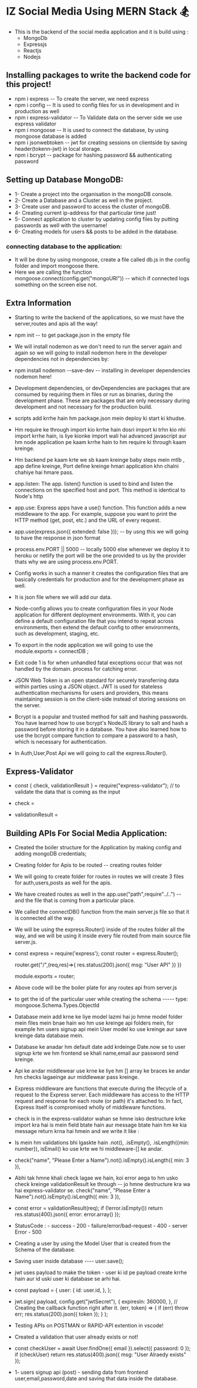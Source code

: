 # IZ Social Media Using MERN Stack 🏂

- This is the backend of the social media application and it is build using :
  - MongoDb
  - Expressjs
  - Reactjs
  - Nodejs

## Installing packages to write the backend code for this project!

- npm i express -- To create the server, we need express
- npm i config -- It is used to config files for us in development and in production as well
- npm i express-validator -- To Validate data on the server side we use express validator
- npm i mongoose -- It is used to connect the database, by using mongoose database is added
- npm i jsonwebtoken -- jwt for creating sessions on clientside by saving header(tokenn-jwt) in local storage.
- npm i bcrypt -- package for hashing password && authenticating password

## Setting up Database MongoDB:

- 1- Create a project into the organisation in the mongoDB console.
- 2- Create a Database and a Cluster as well in the project.
- 3- Create user and password to access the cluster of mongoDB.
- 4- Creating current ip-address for that particular time just!
- 5- Connect application to cluster by updating config files by putting passwords as well with the username!
- 6- Creating models for users && posts to be added in the database.

### connecting database to the application:

- It will be done by using mongoose, create a file called db.js in the config folder and import mongoose there.
- Here we are calling the function mongoose.connect(config.get("mongoURI")) -- which if connected logs something on the screen else not.

## Extra Information

- Starting to write the backend of the applications, so we must have the server,routes and apis all the way!

- npm init -- to get package.json in the empty file

- We will install nodemon as we don't need to run the server again and again so we will going to install nodemon here in the developer dependencies not in dependencies by:
- npm install nodemon --save-dev -- installing in developer dependencies nodemon here!

- Development dependencies, or devDependencies are packages that are consumed by requiring them in files or run as binaries, during the development phase. These are packages that are only necessary during development and not necessary for the production build.

- scripts add krrhe hain hm package.json mein deploy ki start ki khudse.

- Hm require ke through import kio krrhe hain dosri import ki trhn kio nhi import krrhe hain, is liye kionke import wali hai advanced javascript aur hm node application pe kaam krrhe hain to hm require ki through kaam kreinge.

- Hm backend pe kaam krte we sb kaam kreinge baby steps mein mtlb , app define kreinge, Port define kreinge hmari application khn chalni chahiye hai hmare pass.

- app.listen: The app. listen() function is used to bind and listen the connections on the specified host and port. This method is identical to Node's http

- app.use: Express apps have a use() function. This function adds a new middleware to the app. For example, suppose you want to print the HTTP method (get, post, etc.) and the URL of every request.

- app.use(express.json({ extended: false })); -- by usng this we will going to have the response in json format

- process.env.PORT || 5000 -- locally 5000 else whenever we deploy it to heroku or netlify the port will be the one provided to us by the provider thats why we are using process.env.PORT.

- Config works in such a manner it creates the configuration files that are basically credentials for production and for the development phase as well.

- It is json file where we will add our data.
- Node-config allows you to create configuration files in your Node application for different deployment environments. With it, you can define a default configuration file that you intend to repeat across environments, then extend the default config to other environments, such as development, staging, etc.

- To export in the node application we will going to use the module.exports = connectDB ;

- Exit code 1 is for when unhandled fatal exceptions occur that was not handled by the domain. process for catching error.

- JSON Web Token is an open standard for securely transferring data within parties using a JSON object. JWT is used for stateless authentication mechanisms for users and providers, this means maintaining session is on the client-side instead of storing sessions on the server.

- Bcrypt is a popular and trusted method for salt and hashing passwords. You have learned how to use bcrypt's NodeJS library to salt and hash a password before storing it in a database. You have also learned how to use the bcrypt compare function to compare a password to a hash, which is necessary for authentication.

- In Auth,User,Post Api we will going to call the express.Router().

## Express-Validator

- const { check, validationResult } = require("express-validator"); // to validate the data that is coming as the input

- check =
- validationResult =

## Building APIs For Social Media Application:

- Created the boiler structure for the Application by making config and adding mongoDB credentials;
- Creating folder for Apis to be routed -- creating routes folder
- We will going to create folder for routes in routes we will create 3 files for auth,users,posts as well for the apis.

- We have created routes as well in the app.use("path",require"../..") -- and the file that is coming from a particular place.

- We called the connectDB() function from the main server.js file so that it is connected all the way.

- We will be using the express.Router() inside of the routes folder all the way, and we will be using it inside every file routed from main source file server.js.

- const express = require('express');
  const router = express.Router();

  router.get("/",(req,res)=>{
  res.status(200).json({
  msg: "User API"
  })
  })

  module.exports = router;

- Above code will be the boiler plate for any routes api from server.js
- to get the id of the particular user while creating the schema ----- type: mongoose.Schema.Types.ObjectId

- Database mein add krne ke liye model lazmi hai jo hmne model folder mein files mein bnae hain wo hm use kreinge api folders mein, for example hm users signup api mein User model ko use kreinge aur save kreinge data database mein.

- Database ke anadar hm default date add krdeinge Date.now se to user signup krte we hm frontend se khali name,email aur password send kreinge.

- Api ke andar middlewear use krne ke liye hm [] array ke braces ke andar hm checks lagaeinge aur middlewear pass kreinge.
- Express middleware are functions that execute during the lifecycle of a request to the Express server. Each middleware has access to the HTTP request and response for each route (or path) it's attached to. In fact, Express itself is compromised wholly of middleware functions.

- check is in the express-validator wahan se hmne isko destructure krke import kra hai is mein field btate hain aur message btate hain hm ke kia message return krna hai hmein and we write it like :

- Is mein hm validations bhi lgaskte hain .not(), .isEmpty(), .isLength({min: number}), isEmail() ko use krte we hi middleware-[] ke andar.
- check("name", "Please Enter a Name").not().isEmpty().isLength({ min: 3 }),

- Abhi tak hmne khali check lagae we hain, koi error aega to hm usko check kreinge validationResult ke through -- jo hmne destructure kra wa hai express-validator se. check("name", "Please Enter a Name").not().isEmpty().isLength({ min: 3 }),

- const error = validationResult(req);
  if (!error.isEmpty()) return res.status(400).json({ error: error.array() });

- StatusCode : - success - 200 - failure/error/bad-request - 400 - server Error - 500

- Creating a user by using the Model User that is created from the Schema of the database.
- Saving user inside database ---- user.save();

- jwt uses payload to make the token - user ki id pe payload create krrhe hain aur id uski user ki database se arhi hai.

- const payload = {
  user: {
  id: user.id,
  },
  };

- jwt.sign(
  payload,
  config.get("jwtSecret"),
  {
  expiresIn: 360000,
  },
  // Creating the callback function right after it.
  (err, token) => {
  if (err) throw err;
  res.status(200).json({ token });
  }
  );

- Testing APIs on POSTMAN or RAPID-API extention in vscode!

- Created a validation that user already exists or not!
- const checkUser = await User.findOne({ email }).select({ password: 0 });
  if (checkUser) return res.status(400).json({ msg: "User Alraedy exists" });

- 1- users signup api (post) - sending data from frontend user,email,password,date and saving that data inside the database.

